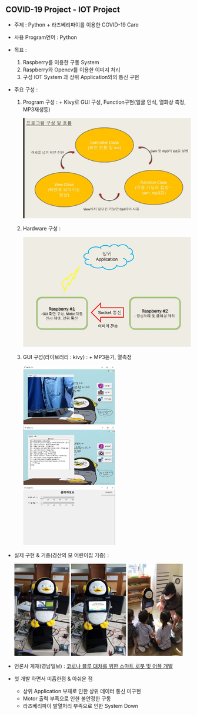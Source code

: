 ## COVID-19 Project - IOT Project

- 주제 : Python + 라즈베리파이를 이용한 COVID-19 Care
- 사용 Program언어 : Python
- 목표 : 
    1. Raspberry를 이용한 구동 System
    2. Raspberry와 Opencv를 이용한 이미지 처리
    3. 구성 IOT System 과 상위 Application와의 통신 구현
  
- 주요 구성 :
    1. Program 구성 :
      + Kivy로 GUI 구성, Function구현(얼굴 인식, 열화상 측정, MP3재생등)<br/>
    
          <img src = "https://github.com/disco87/covid-19Project/blob/master/MD-images/flow.JPG" width="500">

    2. Hardware 구성 :
      
          <img src = "https://github.com/disco87/covid-19Project/blob/master/MD-images/hardwareflow.JPG" width="500">
        
    3. GUI 구성(라이브러리 : kivy) :
      + MP3듣기, 열측정
    
          <img src = "https://github.com/disco87/covid-19Project/blob/master/MD-images/screen1.JPG" width="250">    <img src = "https://github.com/disco87/covid-19Project/blob/master/MD-images/screen2.JPG" width="250">      <img src = "https://github.com/disco87/covid-19Project/blob/master/MD-images/screen3.JPG" width="250">  
        
- 실제 구현 & 기증(경산의 모 어린이집 기증) :

    <img src = "https://github.com/disco87/covid-19Project/blob/master/MD-images/p1.jpg" width="150" height="250">   <img src = "https://github.com/disco87/covid-19Project/blob/master/MD-images/p2.jpg" width="150" height="250">   <img src = "https://github.com/disco87/covid-19Project/blob/master/MD-images/people.JPG" width="150" height="250">


- 언론사 게재(영남일보) : [ 코로나 블루 대처를 위한 스마트 로봇 및 어플 개발](https://m.yeongnam.com/view.php?key=20200602001339189)

- 첫 개발 하면서 미흡한점 & 아쉬운 점
  + 상위 Application 부재로 인한 상위 데이터 통신 미구현
  + Motor 출력 부족으로 인한 불안정한 구동
  + 라즈베리파이 발열처리 부족으로 인한 System Down
  




